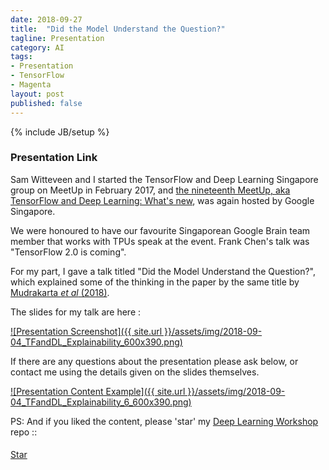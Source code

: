 ```yaml
---
date: 2018-09-27
title:  "Did the Model Understand the Question?"
tagline: Presentation
category: AI
tags:
- Presentation
- TensorFlow
- Magenta
layout: post
published: false
---
```

{% include JB/setup %}



### Presentation Link

Sam Witteveen and I started the TensorFlow and Deep Learning Singapore group on MeetUp in February 2017,
and [the nineteenth MeetUp, aka TensorFlow and Deep Learning: What's new](https://www.meetup.com/TensorFlow-and-Deep-Learning-Singapore/events/254809924/),
was again hosted by Google Singapore.


We were honoured to have our favourite Singaporean Google Brain team member that works with TPUs 
speak at the event.  Frank Chen's talk was "TensorFlow 2.0 is coming".



For my part, 
I gave a talk titled "Did the Model Understand the Question?", which explained some of the 
thinking in the paper by the same title by [Mudrakarta <i>et al</i> (2018)](https://arxiv.org/abs/1805.05492).


<!--

"Raw Audio to Piano Transcription" - Martin Andrews

Google's Magenta team has created a network to convert raw audio files to 
a midi piano roll, and has now released the python backend, a Colab notebook and
an in-browser (local Javascript) version.  Martin will describe how their Deep Learning
network is built, the special 'losses' required to make it perform so well, and 
demonstrate it in action on music sourced 'in the wild'.


Outline:
  Magenta project : "Raw Audio to Piano Transcription in the web browser (TensorFlow.js)"
    Discussion:
      https://www.reddit.com/r/MachineLearning/comments/9hkwcp/p_raw_audio_to_piano_transcription_in_the_web/
    Original Blog :
      https://magenta.tensorflow.org/onsets-frames  
    Original Code :
      Copy Colab notebook into drive
        Installs a whole bunch of .deb files, as well as some python packages
        Need to upload audio file readable by librosa
          eg : 04 - 12 Etudes, op. 10 No. 4 in C sharp minor.mp3
          eg : 401 - Someone To Watch Over Me.ogg
        Both work *Pretty well*
          Upload cell may need a couple of attempts on same file (check for 'uploading text')
        Transcribe cell spends most time converting midi->audio for Play button
    Javascript:
      https://piano-scribe.glitch.me/

    Questions : 
      Are the dynamics captured = YES, apparently
        frame_predictions.shape # (8099, 88)  Booleans 
        onset_predictions.shape # (8099, 88)  Booleans
        velocity_values.shape   # (8099, 88)  # values range :-0.51426625 ...  1.3687868





Advertise 
  Deep Learning Developer Module 1 : JumpStart
  Deep Learning Developer Module 2+ 
  TF&DL next == ?
  Interns
  
!-->


The slides for my talk are here :

<a href="http://redcatlabs.com/2018-09-04_TFandDL_Explainability/" target="_blank">
![Presentation Screenshot]({{ site.url }}/assets/img/2018-09-04_TFandDL_Explainability_600x390.png)
</a>

If there are any questions about the presentation please ask below, 
or contact me using the details given on the slides themselves.

<a href="http://redcatlabs.com/2018-09-04_TFandDL_Explainability/#/6" target="_blank">
![Presentation Content Example]({{ site.url }}/assets/img/2018-09-04_TFandDL_Explainability_6_600x390.png)
</a>




PS:  And if you liked the content, please 'star' my <a href="https://github.com/mdda/deep-learning-workshop" target="_blank">Deep Learning Workshop</a> repo ::
<!-- From :: https://buttons.github.io/ -->
<!-- Place this tag where you want the button to render. -->
<span style="position:relative;top:5px;">
<a aria-label="Star mdda/deep-learning-workshop on GitHub" data-count-aria-label="# stargazers on GitHub" data-count-api="/repos/mdda/deep-learning-workshop#stargazers_count" data-count-href="/mdda/deep-learning-workshop/stargazers" data-icon="octicon-star" href="https://github.com/mdda/deep-learning-workshop" class="github-button">Star</a>
<!-- Place this tag right after the last button or just before your close body tag. -->
<script async defer id="github-bjs" src="https://buttons.github.io/buttons.js"></script>
</span>

